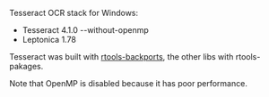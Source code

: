 Tesseract OCR stack for Windows:

 - Tesseract 4.1.0 --without-openmp
 - Leptonica 1.78

Tesseract was built with [rtools-backports](https://github.com/r-windows/rtools-backports/blob/master/mingw-w64-tesseract-ocr/PKGBUILD), the other libs with rtools-pakages.

Note that OpenMP is disabled because it has poor performance.
